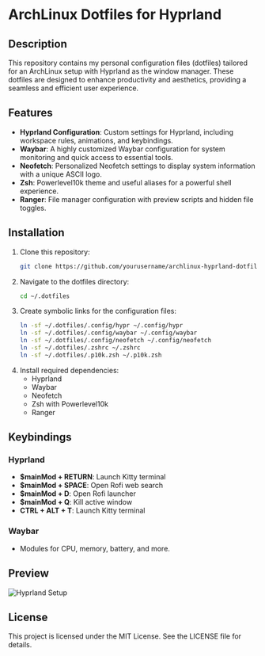 # ArchLinux Dotfiles for Hyprland

## Description

This repository contains my personal configuration files (dotfiles) tailored for an ArchLinux setup with Hyprland as the window manager. These dotfiles are designed to enhance productivity and aesthetics, providing a seamless and efficient user experience.

## Features

- **Hyprland Configuration**: Custom settings for Hyprland, including workspace rules, animations, and keybindings.
- **Waybar**: A highly customized Waybar configuration for system monitoring and quick access to essential tools.
- **Neofetch**: Personalized Neofetch settings to display system information with a unique ASCII logo.
- **Zsh**: Powerlevel10k theme and useful aliases for a powerful shell experience.
- **Ranger**: File manager configuration with preview scripts and hidden file toggles.

## Installation

1. Clone this repository:
   ```bash
   git clone https://github.com/yourusername/archlinux-hyprland-dotfiles.git ~/.dotfiles
   ```
2. Navigate to the dotfiles directory:
   ```bash
   cd ~/.dotfiles
   ```
3. Create symbolic links for the configuration files:
   ```bash
   ln -sf ~/.dotfiles/.config/hypr ~/.config/hypr
   ln -sf ~/.dotfiles/.config/waybar ~/.config/waybar
   ln -sf ~/.dotfiles/.config/neofetch ~/.config/neofetch
   ln -sf ~/.dotfiles/.zshrc ~/.zshrc
   ln -sf ~/.dotfiles/.p10k.zsh ~/.p10k.zsh
   ```
4. Install required dependencies:
   - Hyprland
   - Waybar
   - Neofetch
   - Zsh with Powerlevel10k
   - Ranger

## Keybindings

### Hyprland

- **$mainMod + RETURN**: Launch Kitty terminal
- **$mainMod + SPACE**: Open Rofi web search
- **$mainMod + D**: Open Rofi launcher
- **$mainMod + Q**: Kill active window
- **CTRL + ALT + T**: Launch Kitty terminal

### Waybar

- Modules for CPU, memory, battery, and more.

## Preview

![Hyprland Setup](https://via.placeholder.com/800x400.png?text=Hyprland+Setup+Preview)

## License

This project is licensed under the MIT License. See the LICENSE file for details.
